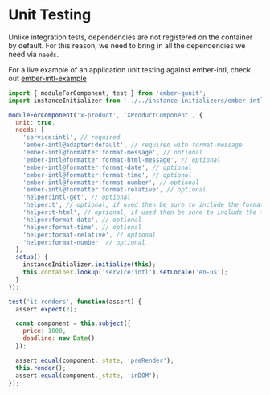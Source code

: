 
Unit Testing
==============================================================================

Unlike integration tests, dependencies are not registered on the container by
default.  For this reason, we need to bring in all the dependencies we need
via `needs`.

For a live example of an application unit testing against ember-intl, check
out [ember-intl-example](https://github.com/jasonmit/ember-intl-example/tree/master/tests)

```js
import { moduleForComponent, test } from 'ember-qunit';
import instanceInitializer from '../../instance-initializers/ember-intl';

moduleForComponent('x-product', 'XProductComponent', {
  unit: true,
  needs: [
    'service:intl', // required
    'ember-intl@adapter:default', // required with format-message
    'ember-intl@formatter:format-message', // optional
    'ember-intl@formatter:format-html-message', // optional
    'ember-intl@formatter:format-date', // optional
    'ember-intl@formatter:format-time', // optional
    'ember-intl@formatter:format-number', // optional
    'ember-intl@formatter:format-relative', // optional
    'helper:intl-get', // optional
    'helper:t', // optional, if used then be sure to include the format-message formatter above
    'helper:t-html', // optional, if used then be sure to include the format-html-message formatter above
    'helper:format-date', // optional
    'helper:format-time', // optional
    'helper:format-relative', // optional
    'helper:format-number' // optional
  ],
  setup() {
    instanceInitializer.initialize(this);
    this.container.lookup('service:intl').setLocale('en-us');
  }
});

test('it renders', function(assert) {
  assert.expect(2);

  const component = this.subject({
    price: 1000,
    deadline: new Date()
  });

  assert.equal(component._state, 'preRender');
  this.render();
  assert.equal(component._state, 'inDOM');
});
```
